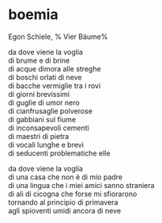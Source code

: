 # boemia

Egon Schiele, %
Vier Bäume%

da dove viene la voglia  
di brume e di brine  
di acque dimora alle streghe  
di boschi orlati di neve  
di bacche vermiglie tra i rovi  
di giorni brevissimi  
di guglie di umor nero  
di cianfrusaglie polverose  
di gabbiani sul fiume  
di inconsapevoli cementi  
di maestri di pietra  
di vocali lunghe e brevi  
di seducenti problematiche elle

da dove viene la voglia  
di una casa che non è di mio padre  
di una lingua che i miei amici sanno straniera  
di ali di cicogna che forse mi sfiorarono  
tornando al principio di primavera  
agli spioventi umidi ancora di neve
